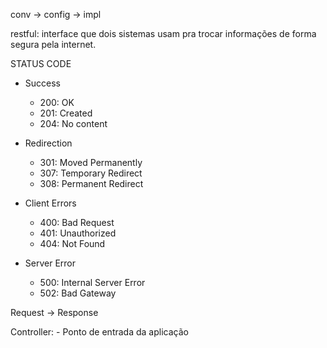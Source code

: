 conv -> config -> impl

restful: interface que dois sistemas usam pra trocar informações de forma segura pela internet.


STATUS CODE
- Success
	* 200: OK
	* 201: Created
	* 204: No content

- Redirection
    * 301: Moved Permanently
    * 307: Temporary Redirect
    * 308: Permanent Redirect

- Client Errors
    * 400: Bad Request
    * 401: Unauthorized
    * 404: Not Found
- Server Error
    * 500: Internal Server Error
    * 502: Bad Gateway

Request -> Response

Controller:
    - Ponto de entrada da aplicação